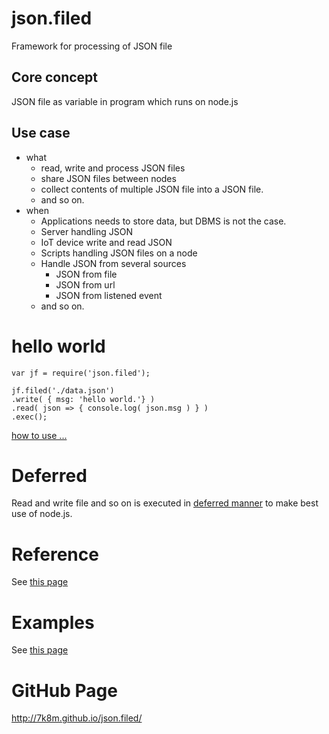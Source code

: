# json.filed
Framework for processing of JSON file

## Core concept
JSON file as variable in program which runs on node.js

## Use case
+ what
    + read, write and process JSON files
    + share JSON files between nodes
    + collect contents of multiple JSON file into a JSON file.
    + and so on.
+ when
    + Applications needs to store data, but DBMS is not the case.
    + Server handling JSON
    + IoT device write and read JSON
    + Scripts handling JSON files on a node
    + Handle JSON from several sources
        + JSON from file
        + JSON from url
        + JSON from listened event
    + and so on.


# hello world
    var jf = require('json.filed');

    jf.filed('./data.json')
    .write( { msg: 'hello world.'} )
    .read( json => { console.log( json.msg ) } )
    .exec();
[how to use ...](./document/how2use.md)

# Deferred
Read and write file and so on is executed in [deferred manner](./document/HowDeferred.md) to make best use of node.js.

# Reference
See [this page](./document/reference.md)

# Examples
See [this page](./document/examples.md)

# GitHub Page
http://7k8m.github.io/json.filed/
